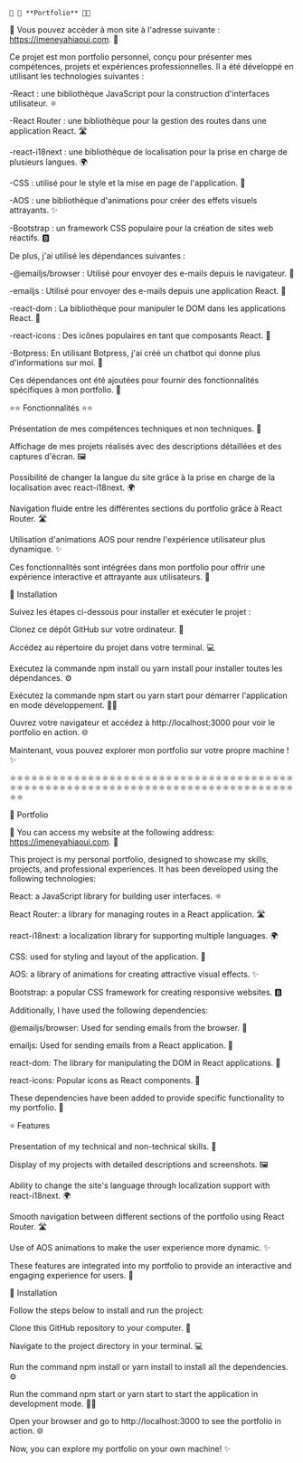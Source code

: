     🌟 🌟 **Portfolio** 🌟🌟


🎊 Vous pouvez accéder à mon site à l'adresse suivante : https://imeneyahiaoui.com. 🎊

Ce projet est mon portfolio personnel, conçu pour présenter mes compétences, projets et expériences professionnelles. Il a été développé en utilisant les technologies suivantes :

-React : une bibliothèque JavaScript pour la construction d'interfaces utilisateur. ⚛️

-React Router : une bibliothèque pour la gestion des routes dans une application React. 🛣️

-react-i18next : une bibliothèque de localisation pour la prise en charge de plusieurs langues. 🌍

-CSS : utilisé pour le style et la mise en page de l'application. 🎨

-AOS : une bibliothèque d'animations pour créer des effets visuels attrayants. ✨

-Bootstrap : un framework CSS populaire pour la création de sites web réactifs. 🅱️

De plus, j'ai utilisé les dépendances suivantes :


-@emailjs/browser : Utilisé pour envoyer des e-mails depuis le navigateur. 📧

-emailjs : Utilisé pour envoyer des e-mails depuis une application React. 📧

-react-dom : La bibliothèque pour manipuler le DOM dans les applications React. 🏢

-react-icons : Des icônes populaires en tant que composants React. 🔣

-Botpress: En utilisant Botpress, j'ai créé un chatbot qui donne plus d'informations sur moi. 🤖 

Ces dépendances ont été ajoutées pour fournir des fonctionnalités spécifiques à mon portfolio. 🚀


⭐⭐ Fonctionnalités ⭐⭐


Présentation de mes compétences techniques et non techniques. 🚀

Affichage de mes projets réalisés avec des descriptions détaillées et des captures d'écran. 🖼️

Possibilité de changer la langue du site grâce à la prise en charge de la localisation avec react-i18next. 🌍

Navigation fluide entre les différentes sections du portfolio grâce à React Router. 🛣️

Utilisation d'animations AOS pour rendre l'expérience utilisateur plus dynamique. ✨

Ces fonctionnalités sont intégrées dans mon portfolio pour offrir une expérience interactive et attrayante aux utilisateurs. 💼


🚀 Installation

Suivez les étapes ci-dessous pour installer et exécuter le projet :

Clonez ce dépôt GitHub sur votre ordinateur. 📂

Accédez au répertoire du projet dans votre terminal. 💻

Exécutez la commande npm install ou yarn install pour installer toutes les dépendances. ⚙️

Exécutez la commande npm start ou yarn start pour démarrer l'application en mode développement. 🏃‍♂️

Ouvrez votre navigateur et accédez à http://localhost:3000 pour voir le portfolio en action. 🌐

Maintenant, vous pouvez explorer mon portfolio sur votre propre machine ! ✨



⚛️⚛️⚛️⚛️⚛️⚛️⚛️⚛️⚛️⚛️⚛️⚛️⚛️⚛️⚛️⚛️⚛️⚛️⚛️⚛️⚛️⚛️⚛️⚛️⚛️⚛️⚛️⚛️⚛️⚛️⚛️⚛️⚛️⚛️⚛️⚛️⚛️⚛️⚛️⚛️⚛️⚛️⚛️⚛️⚛️⚛️⚛️⚛️⚛️⚛️⚛️⚛️⚛️⚛️⚛️⚛️⚛️⚛️⚛️⚛️⚛️⚛️⚛️⚛️⚛️⚛️⚛️⚛️⚛️⚛️⚛️⚛️⚛️⚛️⚛️⚛️⚛️⚛️⚛️⚛️⚛️⚛️

🌟 Portfolio

🎊 You can access my website at the following address: https://imeneyahiaoui.com. 🎊


This project is my personal portfolio, designed to showcase my skills, projects, and professional experiences. It has been developed using the following technologies:

React: a JavaScript library for building user interfaces. ⚛️

React Router: a library for managing routes in a React application. 🛣️

react-i18next: a localization library for supporting multiple languages. 🌍

CSS: used for styling and layout of the application. 🎨

AOS: a library of animations for creating attractive visual effects. ✨

Bootstrap: a popular CSS framework for creating responsive websites. 🅱️

Additionally, I have used the following dependencies:

@emailjs/browser: Used for sending emails from the browser. 📧

emailjs: Used for sending emails from a React application. 📧

react-dom: The library for manipulating the DOM in React applications. 🏢

react-icons: Popular icons as React components. 🔣

These dependencies have been added to provide specific functionality to my portfolio. 🚀

⭐ Features

Presentation of my technical and non-technical skills. 🚀

Display of my projects with detailed descriptions and screenshots. 🖼️

Ability to change the site's language through localization support with react-i18next. 🌍

Smooth navigation between different sections of the portfolio using React Router. 🛣️

Use of AOS animations to make the user experience more dynamic. ✨

These features are integrated into my portfolio to provide an interactive and engaging experience for users. 💼


🚀 Installation

Follow the steps below to install and run the project:

Clone this GitHub repository to your computer. 📂

Navigate to the project directory in your terminal. 💻

Run the command npm install or yarn install to install all the dependencies. ⚙️

Run the command npm start or yarn start to start the application in development mode. 🏃‍♂️

Open your browser and go to http://localhost:3000 to see the portfolio in action. 🌐

Now, you can explore my portfolio on your own machine! ✨

